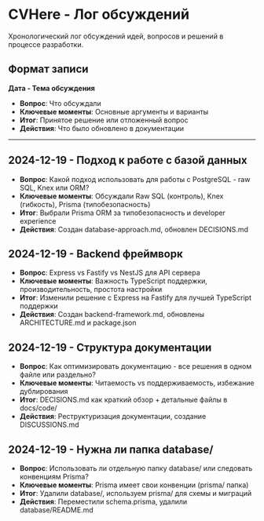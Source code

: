 # CVHere - Лог обсуждений

Хронологический лог обсуждений идей, вопросов и решений в процессе разработки.

## Формат записи

**Дата - Тема обсуждения**
- **Вопрос**: Что обсуждали
- **Ключевые моменты**: Основные аргументы и варианты
- **Итог**: Принятое решение или отложенный вопрос
- **Действия**: Что было обновлено в документации

---

## 2024-12-19 - Подход к работе с базой данных
- **Вопрос**: Какой подход использовать для работы с PostgreSQL - raw SQL, Knex или ORM?
- **Ключевые моменты**: Обсуждали Raw SQL (контроль), Knex (гибкость), Prisma (типобезопасность)
- **Итог**: Выбрали Prisma ORM за типобезопасность и developer experience
- **Действия**: Создан database-approach.md, обновлен DECISIONS.md

## 2024-12-19 - Backend фреймворк
- **Вопрос**: Express vs Fastify vs NestJS для API сервера
- **Ключевые моменты**: Важность TypeScript поддержки, производительность, простота настройки
- **Итог**: Изменили решение с Express на Fastify для лучшей TypeScript поддержки
- **Действия**: Создан backend-framework.md, обновлены ARCHITECTURE.md и package.json

## 2024-12-19 - Структура документации
- **Вопрос**: Как оптимизировать документацию - все решения в одном файле или раздельно?
- **Ключевые моменты**: Читаемость vs поддерживаемость, избежание дублирования
- **Итог**: DECISIONS.md как краткий обзор + детальные файлы в docs/code/
- **Действия**: Реструктуризация документации, создание DISCUSSIONS.md

## 2024-12-19 - Нужна ли папка database/
- **Вопрос**: Использовать ли отдельную папку database/ или следовать конвенциям Prisma?
- **Ключевые моменты**: Prisma имеет свои конвенции (prisma/ папка)
- **Итог**: Удалили database/, используем prisma/ для схемы и миграций
- **Действия**: Переместили schema.prisma, удалили database/README.md